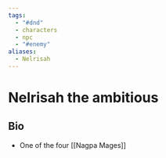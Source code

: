 ```yaml
---
tags:
  - "#dnd"
  - characters
  - npc
  - "#enemy"
aliases:
  - Nelrisah
---
```

# Nelrisah the ambitious
## Bio
- One of the four [[Nagpa Mages]]